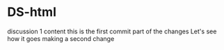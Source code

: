 # DS-html
discussion 1 content
this is the first commit part of the changes 
Let's see how it goes
making a second change
